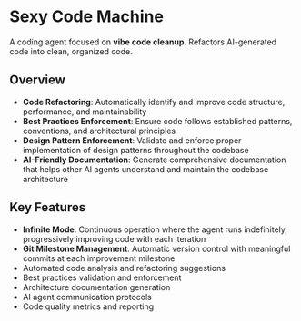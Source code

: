 # Sexy Code Machine

A coding agent focused on **vibe code cleanup**. Refactors AI-generated code into clean, organized code.

## Overview

- **Code Refactoring**: Automatically identify and improve code structure, performance, and maintainability
- **Best Practices Enforcement**: Ensure code follows established patterns, conventions, and architectural principles
- **Design Pattern Enforcement**: Validate and enforce proper implementation of design patterns throughout the codebase
- **AI-Friendly Documentation**: Generate comprehensive documentation that helps other AI agents understand and maintain the codebase architecture

## Key Features

- **Infinite Mode**: Continuous operation where the agent runs indefinitely, progressively improving code with each iteration
- **Git Milestone Management**: Automatic version control with meaningful commits at each improvement milestone
- Automated code analysis and refactoring suggestions
- Best practices validation and enforcement
- Architecture documentation generation
- AI agent communication protocols
- Code quality metrics and reporting